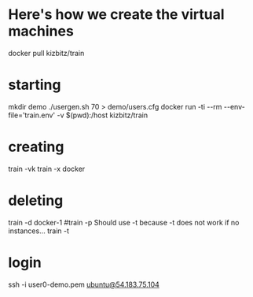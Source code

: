# Here's how we create the virtual machines

docker pull kizbitz/train


# starting
mkdir demo
./usergen.sh 70 > demo/users.cfg
docker run -ti --rm --env-file='train.env' -v $(pwd):/host kizbitz/train

# creating
train -vk
train -x docker

# deleting
train -d docker-1
#train -p Should use -t because -t does not work if no instances...
train -t

# login
ssh -i user0-demo.pem ubuntu@54.183.75.104
